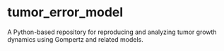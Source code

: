# tumor_error_model
A Python-based repository for reproducing and analyzing tumor growth dynamics using Gompertz and related models. 
